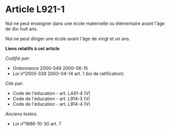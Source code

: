 # Article L921-1

Nul ne peut enseigner dans une école maternelle ou élémentaire avant l'âge de dix-huit ans.

Nul ne peut diriger une école avant l'âge de vingt et un ans.

**Liens relatifs à cet article**

_Codifié par_:

  - Ordonnance 2000-549 2000-06-15
  - Loi n°2003-339 2003-04-14 art. 1 (loi de ratification)

_Cité par_:

  - Code de l'éducation - art. L441-4 (V)
  - Code de l'éducation - art. L914-3 (V)
  - Code de l'éducation - art. L914-4 (V)

_Anciens textes_:

  - Loi n°1886-10-30 art. 7

